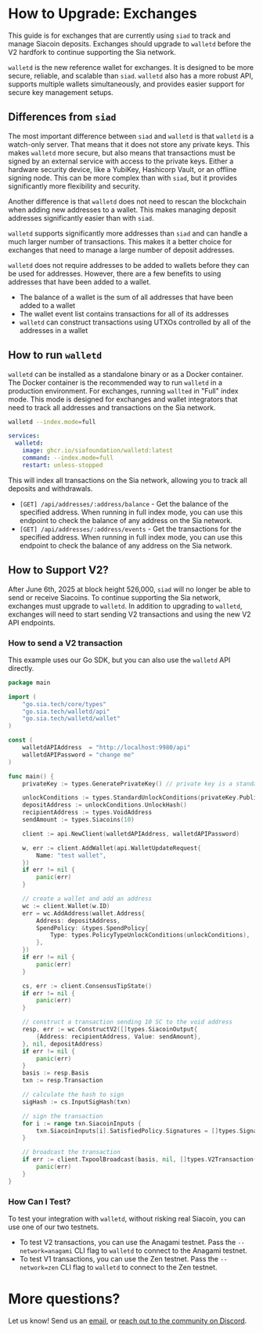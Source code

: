 # How to Upgrade: Exchanges

This guide is for exchanges that are currently using `siad` to track and manage Siacoin deposits. Exchanges should upgrade to `walletd` before the V2 hardfork to continue supporting the Sia network.

`walletd` is the new reference wallet for exchanges. It is designed to be more secure, reliable, and scalable than `siad`. `walletd` also has a more robust API, supports
multiple wallets simultaneously, and provides easier support for secure key management setups.

## Differences from `siad`

The most important difference between `siad` and `walletd` is that `walletd` is a watch-only server. That means that it does not store any private keys.
This makes `walletd` more secure, but also means that transactions must be signed by an external service with access to the private keys. Either a hardware security device,
like a YubiKey, Hashicorp Vault, or an offline signing node. This can be more complex than with `siad`, but it provides significantly more flexibility and security.

Another difference is that `walletd` does not need to rescan the blockchain when adding new addresses to a wallet. This makes managing deposit addresses significantly easier than with `siad`.

`walletd` supports significantly more addresses than `siad` and can handle a much larger number of transactions. This makes it a better choice for exchanges that need to manage a large number of deposit addresses.

`walletd` does not require addresses to be added to wallets before they can be used for addresses. However, there are a few benefits to using addresses that have been added to a wallet.
- The balance of a wallet is the sum of all addresses that have been added to a wallet
- The wallet event list contains transactions for all of its addresses
- `walletd` can construct transactions using UTXOs controlled by all of the addresses in a wallet

## How to run `walletd`

`walletd` can be installed as a standalone binary or as a Docker container. The Docker container is the recommended way to run `walletd` in a production environment.
For exchanges, running `wallted` in "Full" index mode. This mode is designed for exchanges and wallet integrators that need to track all addresses and transactions
on the Sia network.

```sh
walletd --index.mode=full
```

```yml
services:
  walletd:
    image: ghcr.io/siafoundation/walletd:latest
    command: --index.mode=full
    restart: unless-stopped
```

This will index all transactions on the Sia network, allowing you to track all deposits and withdrawals.

- `[GET] /api/addresses/:address/balance` - Get the balance of the specified address. When running in full index mode, you can use this endpoint to check the balance of any address on the Sia network.
- `[GET] /api/addresses/:address/events` - Get the transactions for the specified address. When running in full index mode, you can use this endpoint to check the balance of any address on the Sia network.

## How to Support V2?

After June 6th, 2025 at block height 526,000, `siad` will no longer be able to send or receive Siacoins. To continue supporting the Sia network, exchanges must
upgrade to `walletd`. In addition to upgrading to `walletd`, exchanges will need to start sending V2 transactions and using the new V2 API endpoints.



### How to send a V2 transaction

This example uses our Go SDK, but you can also use the `walletd` API directly.

```go
package main

import (
	"go.sia.tech/core/types"
	"go.sia.tech/walletd/api"
	"go.sia.tech/walletd/wallet"
)

const (
	walletdAPIAddress  = "http://localhost:9980/api"
	walletdAPIPassword = "change me"
)

func main() {
	privateKey := types.GeneratePrivateKey() // private key is a standard ed25519 private key

	unlockConditions := types.StandardUnlockConditions(privateKey.PublicKey())
	depositAddress := unlockConditions.UnlockHash()
	recipientAddress := types.VoidAddress
	sendAmount := types.Siacoins(10)

	client := api.NewClient(walletdAPIAddress, walletdAPIPassword)

	w, err := client.AddWallet(api.WalletUpdateRequest{
		Name: "test wallet",
	})
	if err != nil {
		panic(err)
	}

	// create a wallet and add an address
	wc := client.Wallet(w.ID)
	err = wc.AddAddress(wallet.Address{
		Address: depositAddress,
		SpendPolicy: &types.SpendPolicy{
			Type: types.PolicyTypeUnlockConditions(unlockConditions),
		},
	})
	if err != nil {
		panic(err)
	}

	cs, err := client.ConsensusTipState()
	if err != nil {
		panic(err)
	}

	// construct a transaction sending 10 SC to the void address
	resp, err := wc.ConstructV2([]types.SiacoinOutput{
		{Address: recipientAddress, Value: sendAmount},
	}, nil, depositAddress)
	if err != nil {
		panic(err)
	}
	basis := resp.Basis
	txn := resp.Transaction

	// calculate the hash to sign
	sigHash := cs.InputSigHash(txn)

	// sign the transaction
	for i := range txn.SiacoinInputs {
		txn.SiacoinInputs[i].SatisfiedPolicy.Signatures = []types.Signature{privateKey.SignHash(sigHash)}
	}

	// broadcast the transaction
	if err := client.TxpoolBroadcast(basis, nil, []types.V2Transaction{txn}); err != nil {
		panic(err)
	}
}
```

### How Can I Test?

To test your integration with `walletd`, without risking real Siacoin, you can use one of our two testnets.

- To test V2 transactions, you can use the Anagami testnet. Pass the `--network=anagami` CLI flag to `walletd` to connect to the Anagami testnet.
- To test V1 transactions, you can use the Zen testnet. Pass the `--network=zen` CLI flag to `walletd` to connect to the Zen testnet.

# More questions?

Let us know! Send us an [email](mailto://hello@sia.tech), or [reach out to the community on Discord](https://discord.gg/sia).
